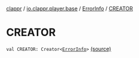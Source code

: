 [clappr](../../index.md) / [io.clappr.player.base](../index.md) / [ErrorInfo](index.md) / [CREATOR](.)

# CREATOR

`val CREATOR: Creator<`[`ErrorInfo`](index.md)`>` [(source)](https://github.com/clappr/clappr-android/tree/dev/clappr/src/main/kotlin/io/clappr/player/base/ErrorInfo.kt#L22)